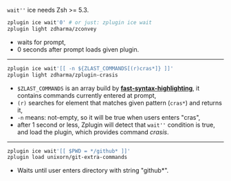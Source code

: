 `wait''` ice needs Zsh >= 5.3.

```zsh
zplugin ice wait'0' # or just: zplugin ice wait
zplugin light zdharma/zconvey
```

 - waits for prompt,
 - 0 seconds after prompt loads given plugin.

***

```zsh
zplugin ice wait'[[ -n ${ZLAST_COMMANDS[(r)cras*]} ]]'
zplugin light zdharma/zplugin-crasis
```

 - `$ZLAST_COMMANDS` is an array build by [**fast-syntax-highlighting**](https://github.com/zdharma/fast-syntax-highlighting), it contains commands currently entered at prompt,
 - `(r)` searches for element that matches given pattern (`cras*`) and returns it,
 - `-n` means: not-empty, so it will be true when users enters "cras",
 - after 1 second or less, Zplugin will detect that `wait''` condition is true, and load the plugin, which provides command *crasis*.

***

```zsh
zplugin ice wait'[[ $PWD = */github* ]]'
zplugin load unixorn/git-extra-commands
```
- Waits until user enters directory with string "github*".
